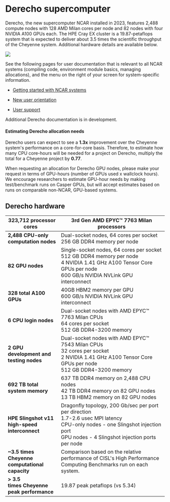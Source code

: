 # Derecho supercomputer

Derecho, the new supercomputer NCAR installed in 2023, features 2,488
compute nodes with 128 AMD Milan cores per node and 82 nodes with four
NVIDIA A100 GPUs each. The HPE Cray EX cluster is a 19.87-petaflops
system that is expected to deliver about 3.5 times the scientific
throughput of the Cheyenne system. Additional hardware details are
available below.

![](media/image1.png)

See the following pages for user documentation that is relevant to all
NCAR systems (compiling code, environment module basics, managing
allocations), and the menu on the right of your screen for
system-specific information.

- [Getting started with NCAR
  systems](file:////display/RC/Getting+started+with+NCAR+systems)

- [New user orientation](file:////display/RC/New+user+orientation)

- [User support](file:////display/RC/User+support)

Additional Derecho documentation is in development. 

#### Estimating Derecho allocation needs

Derecho users can expect to see a **1.3x** improvement over the Cheyenne
system's performance on a core-for-core basis. Therefore, to estimate
how many CPU core-hours will be needed for a project on Derecho,
multiply the total for a Cheyenne project by **0.77**.

When requesting an allocation for Derecho GPU nodes, please make your
request in terms of GPU-hours (number of GPUs used x wallclock hours).
We encourage researchers to estimate GPU-hour needs by making
test/benchmark runs on Casper GPUs, but will accept estimates based on
runs on comparable non-NCAR, GPU-based systems.

## Derecho hardware

<table>
<colgroup>
<col style="width: 33%" />
<col style="width: 66%" />
</colgroup>
<thead>
<tr class="header">
<th><strong>323,712 processor cores</strong>  </th>
<th>3rd Gen AMD EPYC™ 7763 Milan processors</th>
</tr>
</thead>
<tbody>
<tr class="odd">
<td><strong>2,488 CPU-only computation nodes</strong></td>
<td>Dual-socket nodes, 64 cores per socket<br />
256 GB DDR4 memory per node</td>
</tr>
<tr class="even">
<td><strong>82 GPU nodes</strong></td>
<td>Single-socket nodes, 64 cores per socket<br />
512 GB DDR4 memory per node<br />
4 NVIDIA 1.41 GHz A100 Tensor Core GPUs per node<br />
600 GB/s NVIDIA NVLink GPU interconnect</td>
</tr>
<tr class="odd">
<td><strong>328 total A100 GPUs</strong></td>
<td>40GB HBM2 memory per GPU<br />
600 GB/s NVIDIA NVLink GPU interconnect</td>
</tr>
<tr class="even">
<td><strong>6 CPU login nodes</strong></td>
<td>Dual-socket nodes with AMD EPYC™ 7763 Milan CPUs<br />
64 cores per socket<br />
512 GB DDR4-3200 memory</td>
</tr>
<tr class="odd">
<td><strong>2 GPU development and testing nodes</strong></td>
<td>Dual-socket nodes with AMD EPYC™ 7543 Milan CPUs<br />
32 cores per socket<br />
2 NVIDIA 1.41 GHz A100 Tensor Core GPUs per node<br />
512 GB DDR4-3200 memory</td>
</tr>
<tr class="even">
<td><strong>692 TB total system memory</strong></td>
<td>637 TB DDR4 memory on 2,488 CPU nodes<br />
42 TB DDR4 memory on 82 GPU nodes<br />
13 TB HBM2 memory on 82 GPU nodes</td>
</tr>
<tr class="odd">
<td><strong>HPE Slingshot v11 high-speed interconnect</strong></td>
<td>Dragonfly topology, 200 Gb/sec per port per direction<br />
1.7-2.6 usec MPI latency<br />
CPU-only nodes - one Slingshot injection port<br />
GPU nodes - 4 Slingshot injection ports per node</td>
</tr>
<tr class="even">
<td><strong>~3.5 times Cheyenne computational capacity</strong></td>
<td>Comparison based on the relative performance of CISL's High
Performance Computing Benchmarks run on each system.</td>
</tr>
<tr class="odd">
<td><strong>&gt; 3.5 times Cheyenne peak performance</strong></td>
<td>19.87 peak petaflops (vs 5.34)</td>
</tr>
</tbody>
</table>
